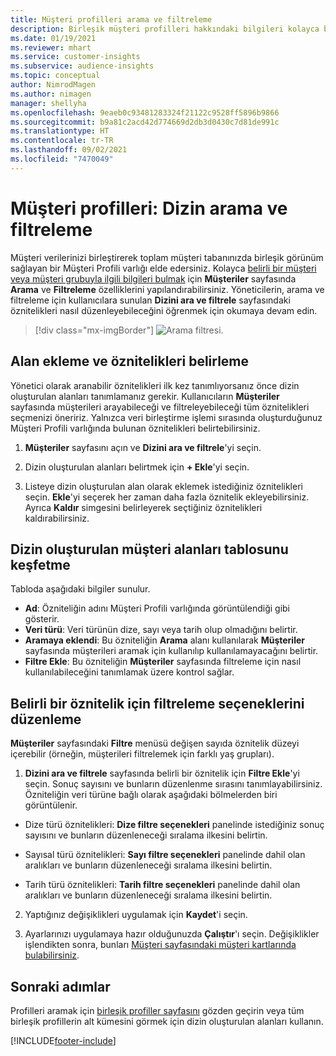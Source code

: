 ```yaml
---
title: Müşteri profilleri arama ve filtreleme
description: Birleşik müşteri profilleri hakkındaki bilgileri kolayca bulun ve belirtilen öznitelikler için filtreleyin.
ms.date: 01/19/2021
ms.reviewer: mhart
ms.service: customer-insights
ms.subservice: audience-insights
ms.topic: conceptual
author: NimrodMagen
ms.author: nimagen
manager: shellyha
ms.openlocfilehash: 9eaeb0c93481283324f21122c9528ff5896b9866
ms.sourcegitcommit: b9a81c2acd42d774669d2db3d0430c7d81de991c
ms.translationtype: HT
ms.contentlocale: tr-TR
ms.lasthandoff: 09/02/2021
ms.locfileid: "7470049"
---
```

# <a name="customer-profiles-search--filter-index"></a>Müşteri profilleri: Dizin arama ve filtreleme

Müşteri verilerinizi birleştirerek toplam müşteri tabanınızda birleşik görünüm sağlayan bir Müşteri Profili varlığı elde edersiniz. Kolayca [belirli bir müşteri veya müşteri grubuyla ilgili bilgileri bulmak](customer-profiles.md) için **Müşteriler** sayfasında **Arama** ve **Filtreleme** özelliklerini yapılandırabilirsiniz. Yöneticilerin, arama ve filtreleme için kullanıcılara sunulan **Dizini ara ve filtrele** sayfasındaki öznitelikleri nasıl düzenleyebileceğini öğrenmek için okumaya devam edin.

> [!div class="mx-imgBorder"]
> ![Arama filtresi.](media/search-filter.png "Arama filtresi")

## <a name="add-fields-and-specify-attributes"></a>Alan ekleme ve öznitelikleri belirleme

Yönetici olarak aranabilir öznitelikleri ilk kez tanımlıyorsanız önce dizin oluşturulan alanları tanımlamanız gerekir. Kullanıcıların **Müşteriler** sayfasında müşterileri arayabileceği ve filtreleyebileceği tüm öznitelikleri seçmenizi öneririz. Yalnızca veri birleştirme işlemi sırasında oluşturduğunuz Müşteri Profili varlığında bulunan öznitelikleri belirtebilirsiniz.

1. **Müşteriler** sayfasını açın ve **Dizini ara ve filtrele**'yi seçin.

2. Dizin oluşturulan alanları belirtmek için **+ Ekle**'yi seçin.

3. Listeye dizin oluşturulan alan olarak eklemek istediğiniz öznitelikleri seçin. **Ekle**'yi seçerek her zaman daha fazla öznitelik ekleyebilirsiniz. Ayrıca **Kaldır** simgesini belirleyerek seçtiğiniz öznitelikleri kaldırabilirsiniz.

## <a name="explore-the-indexed-customer-fields-table"></a>Dizin oluşturulan müşteri alanları tablosunu keşfetme

Tabloda aşağıdaki bilgiler sunulur.

- **Ad**: Özniteliğin adını Müşteri Profili varlığında görüntülendiği gibi gösterir.
- **Veri türü**: Veri türünün dize, sayı veya tarih olup olmadığını belirtir.
- **Aramaya eklendi**: Bu özniteliğin **Arama** alanı kullanılarak **Müşteriler** sayfasında müşterileri aramak için kullanılıp kullanılamayacağını belirtir.
- **Filtre Ekle**: Bu özniteliğin **Müşteriler** sayfasında filtreleme için nasıl kullanılabileceğini tanımlamak üzere kontrol sağlar.

## <a name="editing-filtering-options-for-a-given-attribute"></a>Belirli bir öznitelik için filtreleme seçeneklerini düzenleme

**Müşteriler** sayfasındaki **Filtre** menüsü değişen sayıda öznitelik düzeyi içerebilir (örneğin, müşterileri filtrelemek için farklı yaş grupları).

1. **Dizini ara ve filtrele** sayfasında belirli bir öznitelik için **Filtre Ekle**'yi seçin. Sonuç sayısını ve bunların düzenlenme sırasını tanımlayabilirsiniz. Özniteliğin veri türüne bağlı olarak aşağıdaki bölmelerden biri görüntülenir.

- Dize türü öznitelikleri: **Dize filtre seçenekleri** panelinde istediğiniz sonuç sayısını ve bunların düzenleneceği sıralama ilkesini belirtin.

- Sayısal türü öznitelikleri: **Sayı filtre seçenekleri** panelinde dahil olan aralıkları ve bunların düzenleneceği sıralama ilkesini belirtin.

- Tarih türü öznitelikleri: **Tarih filtre seçenekleri** panelinde dahil olan aralıkları ve bunların düzenleneceği sıralama ilkesini belirtin.

2. Yaptığınız değişiklikleri uygulamak için **Kaydet**'i seçin.

3. Ayarlarınızı uygulamaya hazır olduğunuzda **Çalıştır**'ı seçin. Değişiklikler işlendikten sonra, bunları [Müşteri sayfasındaki müşteri kartlarında bulabilirsiniz](customer-profiles.md). 

## <a name="next-steps"></a>Sonraki adımlar

Profilleri aramak için [birleşik profiller sayfasını](customer-profiles.md) gözden geçirin veya tüm birleşik profillerin alt kümesini görmek için dizin oluşturulan alanları kullanın.


[!INCLUDE[footer-include](../includes/footer-banner.md)]